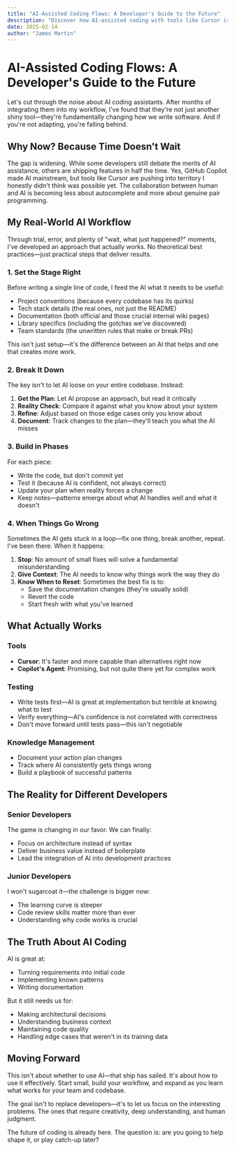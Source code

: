 ```yaml
---
title: "AI-Assisted Coding Flows: A Developer's Guide to the Future"
description: "Discover how AI-assisted coding with tools like Cursor is revolutionizing development workflows and why developers need to adapt now."
date: 2025-02-14
author: "James Martin"
---
```


# AI-Assisted Coding Flows: A Developer's Guide to the Future

Let's cut through the noise about AI coding assistants. After months of integrating them into my workflow, I've found that they're not just another shiny tool—they're fundamentally changing how we write software. And if you're not adapting, you're falling behind.

## Why Now? Because Time Doesn't Wait

The gap is widening. While some developers still debate the merits of AI assistance, others are shipping features in half the time. Yes, GitHub Copilot made AI mainstream, but tools like Cursor are pushing into territory I honestly didn't think was possible yet. The collaboration between human and AI is becoming less about autocomplete and more about genuine pair programming.

## My Real-World AI Workflow

Through trial, error, and plenty of "wait, what just happened?" moments, I've developed an approach that actually works. No theoretical best practices—just practical steps that deliver results.

### 1. Set the Stage Right

Before writing a single line of code, I feed the AI what it needs to be useful:
- Project conventions (because every codebase has its quirks)
- Tech stack details (the real ones, not just the README)
- Documentation (both official and those crucial internal wiki pages)
- Library specifics (including the gotchas we've discovered)
- Team standards (the unwritten rules that make or break PRs)

This isn't just setup—it's the difference between an AI that helps and one that creates more work.

### 2. Break It Down

The key isn't to let AI loose on your entire codebase. Instead:

1. **Get the Plan**: Let AI propose an approach, but read it critically
2. **Reality Check**: Compare it against what you know about your system
3. **Refine**: Adjust based on those edge cases only you know about
4. **Document**: Track changes to the plan—they'll teach you what the AI misses

### 3. Build in Phases

For each piece:
- Write the code, but don't commit yet
- Test it (because AI is confident, not always correct)
- Update your plan when reality forces a change
- Keep notes—patterns emerge about what AI handles well and what it doesn't

### 4. When Things Go Wrong

Sometimes the AI gets stuck in a loop—fix one thing, break another, repeat. I've been there. When it happens:

1. **Stop**: No amount of small fixes will solve a fundamental misunderstanding
2. **Give Context**: The AI needs to know why things work the way they do
3. **Know When to Reset**: Sometimes the best fix is to:
   - Save the documentation changes (they're usually solid)
   - Revert the code
   - Start fresh with what you've learned

## What Actually Works

### Tools
- **Cursor**: It's faster and more capable than alternatives right now
- **Copilot's Agent**: Promising, but not quite there yet for complex work

### Testing
- Write tests first—AI is great at implementation but terrible at knowing what to test
- Verify everything—AI's confidence is not correlated with correctness
- Don't move forward until tests pass—this isn't negotiable

### Knowledge Management
- Document your action plan changes
- Track where AI consistently gets things wrong
- Build a playbook of successful patterns

## The Reality for Different Developers

### Senior Developers
The game is changing in our favor. We can finally:
- Focus on architecture instead of syntax
- Deliver business value instead of boilerplate
- Lead the integration of AI into development practices

### Junior Developers
I won't sugarcoat it—the challenge is bigger now:
- The learning curve is steeper
- Code review skills matter more than ever
- Understanding why code works is crucial

## The Truth About AI Coding

AI is great at:
- Turning requirements into initial code
- Implementing known patterns
- Writing documentation

But it still needs us for:
- Making architectural decisions
- Understanding business context
- Maintaining code quality
- Handling edge cases that weren't in its training data

## Moving Forward

This isn't about whether to use AI—that ship has sailed. It's about how to use it effectively. Start small, build your workflow, and expand as you learn what works for your team and codebase.

The goal isn't to replace developers—it's to let us focus on the interesting problems. The ones that require creativity, deep understanding, and human judgment.

The future of coding is already here. The question is: are you going to help shape it, or play catch-up later? 